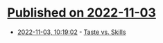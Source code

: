 # [Published on 2022-11-03](index.md)

* [2022-11-03, 10:19:02](https://news.ycombinator.com/item?id=33449065) - [Taste vs. Skills](https://refactoring.fm/p/taste-vs-skills)
